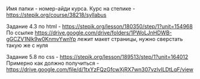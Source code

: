 Имя папки - номер-айди курса.
Курс на степике - https://stepik.org/course/38218/syllabus

Задание 4.3 по html - https://stepik.org/lesson/180350/step/1?unit=154968
По ссылке https://drive.google.com/drive/folders/1PWoLJnHDWB-gGCZV1Nlk9w0KnmvYwnYp лежит макет страницы, нужно сверстать такую же с нуля

Задание 5.8 по css - https://stepik.org/lesson/189513/step/1?unit=164012 
Примерно как должно получиться - https://drive.google.com/file/d/1txYzFQzGfcwXjRX7wn307vzlvILDtLqF/view